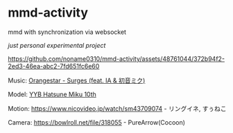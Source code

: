# mmd-activity
mmd with synchronization via websocket

*just personal experimental project*

https://github.com/noname0310/mmd-activity/assets/48761044/372b94f2-2ed3-46ea-abc2-7fd651fc6e60

Music: [Orangestar - Surges (feat. IA & 初音ミク)](https://www.youtube.com/watch?v=rkaNKAvksDE)

Model: [YYB Hatsune Miku 10th](https://www.deviantart.com/sanmuyyb/art/YYB-Hatsune-Miku-10th-DL-702119716)

Motion: https://www.nicovideo.jp/watch/sm43709074 - リングイネ, すぅねこ

Camera: https://bowlroll.net/file/318055 - PureArrow(Cocoon)
